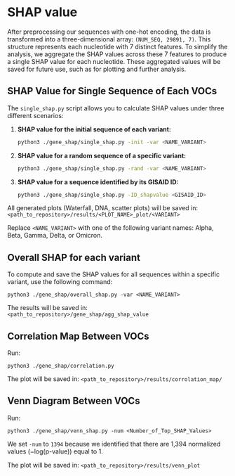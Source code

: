 # SHAP value 

After preprocessing our sequences with one-hot encoding, the data is transformed into a three-dimensional array: `(NUM_SEQ, 29891, 7)`. This structure represents each nucleotide with 7 distinct features. To simplify the analysis, we aggregate the SHAP values across these 7 features to produce a single SHAP value for each nucleotide. These aggregated values will be saved for future use, such as for plotting and further analysis.

## SHAP Value for Single Sequence of Each VOCs

The `single_shap.py` script allows you to calculate SHAP values under three different scenarios:

1. **SHAP value for the initial sequence of each variant:**
   ```bash
   python3 ./gene_shap/single_shap.py -init -var <NAME_VARIANT>
2. **SHAP value for a random sequence of a specific variant:**
    ```bash
    python3 ./gene_shap/single_shap.py -rand -var <NAME_VARIANT>

3. **SHAP value for a sequence identified by its GISAID ID:**
    ``` bash
    python3 ./gene_shap/single_shap.py -ID_shapvalue <GISAID_ID>


All generated plots (Waterfall, DNA, scatter plots) will be saved in:`<path_to_repository>/results/<PLOT_NAME>_plot/<VARIANT>`

Replace `<NAME_VARIANT>` with one of the following variant names: Alpha, Beta, Gamma, Delta, or Omicron.


## Overall SHAP for each variant
To compute and save the SHAP values for all sequences within a specific variant, use the following command:
```
python3 ./gene_shap/overall_shap.py -var <NAME_VARIANT>
```
The results will be saved in: `<path_to_repository>/gene_shap/agg_shap_value`

## Correlation Map Between VOCs
Run:
```
python3 ./gene_shap/correlation.py
```
The plot will be saved in: `<path_to_repository>/results/corrolation_map/`

## Venn Diagram Between VOCs
Run:
```
python3 ./gene_shap/venn_shap.py -num <Number_of_Top_SHAP_Values>
```
We set `-num` to `1394` because we identified that there are 1,394 normalized values (−log(p-value)) equal to 1.

The plot will be saved in:
`<path_to_repository>/results/venn_plot`
